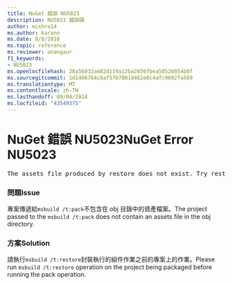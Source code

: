 ```yaml
---
title: NuGet 錯誤 NU5023
description: NU5023 錯誤碼
author: mishra14
ms.author: karann
ms.date: 8/8/2018
ms.topic: reference
ms.reviewer: anangaur
f1_keywords:
- NU5023
ms.openlocfilehash: 28a56032a482d119a12ba2656fbea50526054b0f
ms.sourcegitcommit: 1d1406764c6af5fb7801d462e0c4afc9092fa569
ms.translationtype: MT
ms.contentlocale: zh-TW
ms.lasthandoff: 09/04/2018
ms.locfileid: "43549375"
---
```

# <a name="nuget-error-nu5023"></a><span data-ttu-id="c924b-103">NuGet 錯誤 NU5023</span><span class="sxs-lookup"><span data-stu-id="c924b-103">NuGet Error NU5023</span></span>
<pre>The assets file produced by restore does not exist. Try restoring the project again. The expected location of the assets file is F:\project\obj\project.assets.json.</pre>

### <a name="issue"></a><span data-ttu-id="c924b-104">問題</span><span class="sxs-lookup"><span data-stu-id="c924b-104">Issue</span></span>

<span data-ttu-id="c924b-105">專案傳遞給`msbuild /t:pack`不包含在 obj 目錄中的資產檔案。</span><span class="sxs-lookup"><span data-stu-id="c924b-105">The project passed to the `msbuild /t:pack` does not contain an assets file in the obj directory.</span></span>


### <a name="solution"></a><span data-ttu-id="c924b-106">方案</span><span class="sxs-lookup"><span data-stu-id="c924b-106">Solution</span></span>

<span data-ttu-id="c924b-107">請執行`msbuild /t:restore`封裝執行的組件作業之前的專案上的作業。</span><span class="sxs-lookup"><span data-stu-id="c924b-107">Please run `msbuild /t:restore` operation on the project being packaged before running the pack operation.</span></span>


